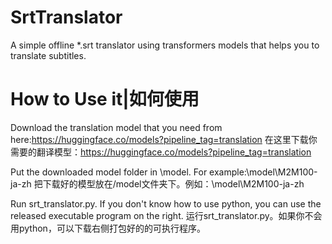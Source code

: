 # SrtTranslator
A simple offline *.srt translator using transformers models that helps you to translate subtitles.
# How to Use it|如何使用
Download the translation model that you need from here:https://huggingface.co/models?pipeline_tag=translation
在这里下载你需要的翻译模型：https://huggingface.co/models?pipeline_tag=translation

Put the downloaded model folder in \model. For example:\model\M2M100-ja-zh
把下载好的模型放在/model文件夹下。例如：\model\M2M100-ja-zh

Run srt_translator.py. If you don't know how to use python, you can use the released executable program on the right.
运行srt_translator.py。如果你不会用python，可以下载右侧打包好的的可执行程序。
